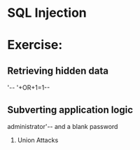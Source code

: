 # SQL Injection

# Exercise:

## Retrieving hidden data

'--
'+OR+1=1-- 

## Subverting application logic

administrator'-- and a blank password

1) Union Attacks

